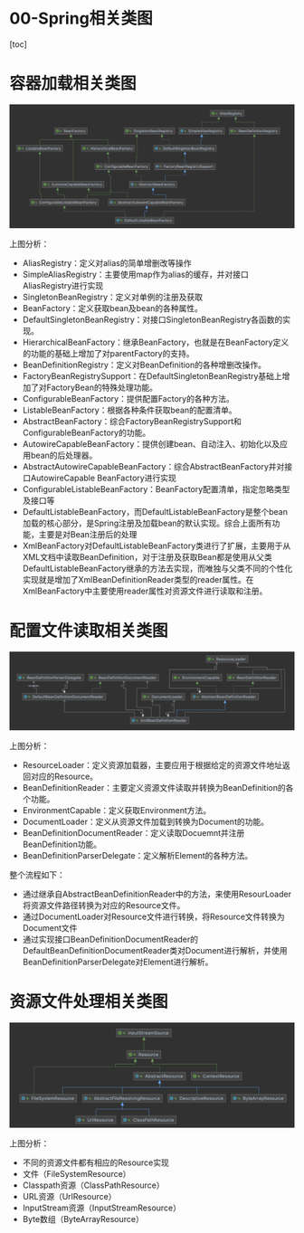 # 00-Spring相关类图

[toc]

# 容器加载相关类图

![image-20220316210420993](images/image-20220316210420993.png)

上图分析：

- AliasRegistry：定义对alias的简单增删改等操作
- SimpleAliasRegistry：主要使用map作为alias的缓存，并对接口AliasRegistry进行实现
- SingletonBeanRegistry：定义对单例的注册及获取
- BeanFactory：定义获取bean及bean的各种属性。
- DefaultSingletonBeanRegistry：对接口SingletonBeanRegistry各函数的实现。
- HierarchicalBeanFactory：继承BeanFactory，也就是在BeanFactory定义的功能的基础上增加了对parentFactory的支持。
- BeanDefinitionRegistry：定义对BeanDefinition的各种增删改操作。
- FactoryBeanRegistrySupport：在DefaultSingletonBeanRegistry基础上增加了对FactoryBean的特殊处理功能。
- ConfigurableBeanFactory：提供配置Factory的各种方法。
- ListableBeanFactory：根据各种条件获取bean的配置清单。
- AbstractBeanFactory：综合FactoryBeanRegistrySupport和ConfigurableBeanFactory的功能。
- AutowireCapableBeanFactory：提供创建bean、自动注入、初始化以及应用bean的后处理器。
- AbstractAutowireCapableBeanFactory：综合AbstractBeanFactory并对接口AutowireCapable BeanFactory进行实现
- ConfigurableListableBeanFactory：BeanFactory配置清单，指定忽略类型及接口等
- DefaultListableBeanFactory，而DefaultListableBeanFactory是整个bean加载的核心部分，是Spring注册及加载bean的默认实现。综合上面所有功能，主要是对Bean注册后的处理
- XmlBeanFactory对DefaultListableBeanFactory类进行了扩展，主要用于从XML文档中读取BeanDefinition，对于注册及获取Bean都是使用从父类DefaultListableBeanFactory继承的方法去实现，而唯独与父类不同的个性化实现就是增加了XmlBeanDefinitionReader类型的reader属性。在XmlBeanFactory中主要使用reader属性对资源文件进行读取和注册。

# 配置文件读取相关类图

![image-20220316213943905](images/image-20220316213943905.png)

上图分析：

- ResourceLoader：定义资源加载器，主要应用于根据给定的资源文件地址返回对应的Resource。
- BeanDefinitionReader：主要定义资源文件读取并转换为BeanDefinition的各个功能。
- EnvironmentCapable：定义获取Environment方法。
- DocumentLoader：定义从资源文件加载到转换为Document的功能。
- BeanDefinitionDocumentReader：定义读取Docuemnt并注册BeanDefinition功能。
- BeanDefinitionParserDelegate：定义解析Element的各种方法。

整个流程如下：

- 通过继承自AbstractBeanDefinitionReader中的方法，来使用ResourLoader将资源文件路径转换为对应的Resource文件。
- 通过DocumentLoader对Resource文件进行转换，将Resource文件转换为Document文件
- 通过实现接口BeanDefinitionDocumentReader的DefaultBeanDefinitionDocumentReader类对Document进行解析，并使用BeanDefinitionParserDelegate对Element进行解析。

# 资源文件处理相关类图

![image-20220316214729277](images/image-20220316214729277.png)

上图分析：

- 不同的资源文件都有相应的Resource实现
- 文件（FileSystemResource）
- Classpath资源（ClassPathResource）
- URL资源（UrlResource）
- InputStream资源（InputStreamResource）
- Byte数组（ByteArrayResource）


